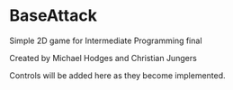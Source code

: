 # BaseAttack
Simple 2D game for Intermediate Programming final

Created by Michael Hodges and Christian Jungers

Controls will be added here as they become implemented.
